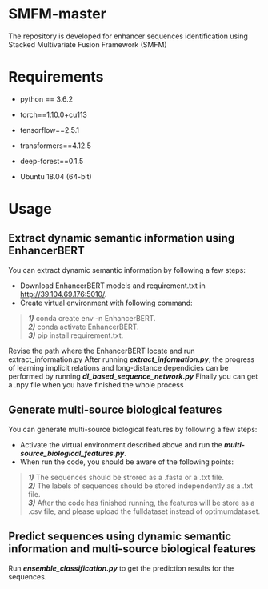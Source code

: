 # SMFM-master
The repository is developed for enhancer sequences identification using Stacked Multivariate Fusion Framework (SMFM) 

# Requirements
- python == 3.6.2

- torch==1.10.0+cu113

- tensorflow==2.5.1

- transformers==4.12.5

- deep-forest==0.1.5

- Ubuntu 18.04 (64-bit)

# Usage
## Extract dynamic semantic information using EnhancerBERT
You can extract dynamic semantic information by following a few steps:
- Download EnhancerBERT models and requirement.txt in http://39.104.69.176:5010/.
- Create virtual environment with following command:

>***1)*** conda create env -n EnhancerBERT.  
>***2)*** conda activate EnhancerBERT.  
>***3)*** pip install requirement.txt.  

Revise the path where the EnhancerBERT locate and run extract_information.py
After running *__extract_information.py__*, the progress of learning implicit relations and long-distance dependicies can be performed by running *__dl_based_sequence_network.py__*
Finally you can get a .npy file when you have finished the whole process

## Generate multi-source biological features
You can generate multi-source biological features by following a few steps:

- Activate the virtual environment described above and run the *__multi-source_biological_features.py__*.
- When run the code, you should be aware of the following points:

>***1)*** The sequences should be strored as a .fasta or a .txt file.  
>***2)*** The labels of sequences should be stored independently as a .txt file.  
>***3)*** After the code has finished running, the features will be store as a .csv file, and please upload the fulldataset instead of optimumdataset.

## Predict sequences using dynamic semantic information and multi-source biological features 
Run *__ensemble_classification.py__* to get the prediction results for the sequences.
